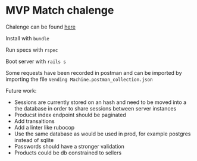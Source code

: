 # MVP Match chalenge

Chalenge can be found [here](https://mvpmatch.notion.site/Backend-1-9a5476e6cb7848ec9f620ce8a64c0d06)

Install with `bundle`

Run specs with `rspec`

Boot server with `rails s`

Some requests have been recorded in postman and can be imported by importing the file `Vending Machine.postman_collection.json`

Future work:
- Sessions are currently stored on an hash and need to be moved into a the database in order to share sessions between server instances
- Producst index endpoint should be paginated
- Add transaltions
- Add a linter like rubocop
- Use the same database as would be used in prod, for example postgres instead of sqlite
- Passwords should have a stronger validation
- Products could be db constrained to sellers


